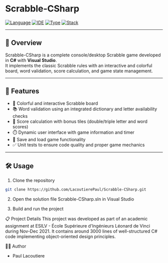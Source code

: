 # Scrabble-CSharp

[![Language](https://img.shields.io/badge/Language-C%23-blue?style=flat-square)](https://docs.microsoft.com/en-us/dotnet/csharp/)
[![IDE](https://img.shields.io/badge/IDE-Visual_Studio-purple?style=flat-square)](https://visualstudio.microsoft.com/)
[![Type](https://img.shields.io/badge/Type-Game-orange?style=flat-square)]()
[![Stack](https://img.shields.io/badge/Tests-C%23·Visual_Studio·Unit_Tests-green?style=flat-square)]()

---

## 🧩 Overview

Scrabble-CSharp is a complete console/desktop Scrabble game developed in **C#** with **Visual Studio**.  
It implements the classic Scrabble rules with an interactive and colorful board, word validation, score calculation, and game state management.

---

## 🚀 Features

- 🎲 Colorful and interactive Scrabble board  
- 📚 Word validation using an integrated dictionary and letter availability checks  
- 🔢 Score calculation with bonus tiles (double/triple letter and word scores)  
- ⏱️ Dynamic user interface with game information and timer  
- 💾 Save and load game functionality  
- ✅ Unit tests to ensure code quality and proper game mechanics  

---

## 🛠 Usage

1. Clone the repository  
 ```bash
 git clone https://github.com/LacoutierePaul/Scrabble-CSharp.git
```

2. Open the solution file Scrabble-CSharp.sln in Visual Studio

3. Build and run the project

📋 Project Details
This project was developed as part of an academic assignment at ESILV - École Supérieure d'Ingénieurs Léonard de Vinci during Nov-Dec 2021.
It contains around 3000 lines of well-structured C# code implementing object-oriented design principles.

👨‍💻 Author
- Paul Lacoutiere


